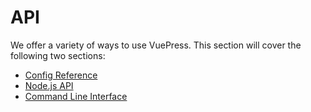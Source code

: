 # API

We offer a variety of ways to use VuePress. This section will cover the following two sections:

- [Config Reference](./config.md)
- [Node.js API](./node.md)
- [Command Line Interface](./cli.md)
